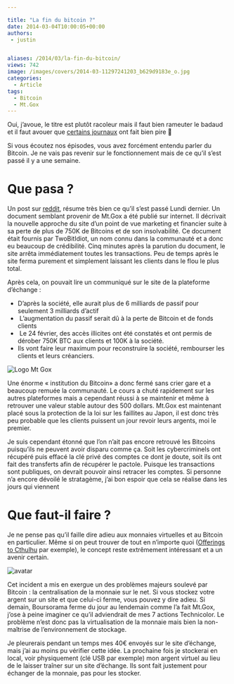 ```yaml
---

title: "La fin du bitcoin ?"
date: 2014-03-04T10:00:05+00:00
authors:
 - justin


aliases: /2014/03/la-fin-du-bitcoin/
views: 742
image: /images/covers/2014-03-11297241203_b629d9183e_o.jpg
categories:
  - Article
tags:
  - Bitcoin
  - Mt.Gox
---
```

Oui, j’avoue, le titre est plutôt racoleur mais il faut bien rameuter le badaud et il faut avouer que [certains journaux](http://www.20minutes.fr/high-tech/1311950-20140301-faillite-marche-mtgox-ou-passes-tous-bitcoins) ont fait bien pire 🙂

Si vous écoutez nos épisodes, vous avez forcément entendu parler du Bitcoin. Je ne vais pas revenir sur le fonctionnement mais de ce qu’il s’est passé il y a une semaine.

# Que pasa ?

Un post sur [reddit](http://www.reddit.com/r/Bitcoin/comments/1yvdcd/heres_a_summary_of_what_has_happened_over_the/), résume très bien ce qu’il s’est passé Lundi dernier. Un document semblant provenir de Mt.Gox a été publié sur internet. Il décrivait la nouvelle approche du site d’un point de vue marketing et financier suite à sa perte de plus de 750K de Bitcoins et de son insolvabilité. Ce document était fournis par TwoBitIdiot, un nom connu dans la communauté et a donc eu beaucoup de crédibilité. Cinq minutes après la parution du document, le site arrêta immédiatement toutes les transactions. Peu de temps après le site ferma purement et simplement laissant les clients dans le flou le plus total.

Après cela, on pouvait lire un communiqué sur le site de la plateforme d’échange :

  * D’après la société, elle aurait plus de 6 milliards de passif pour seulement 3 milliards d’actif
  *  L’augmentation du passif serait dû à la perte de Bitcoin et de fonds clients
  *  Le 24 février, des accès illicites ont été constatés et ont permis de dérober 750K BTC aux clients et 100K à la société.
  * Ils vont faire leur maximum pour reconstruire la société, rembourser les clients et leurs créanciers.


![Logo Mt Gox](/images/misc/2014-03-Mt-Gox-Logo.jpg)


Une énorme « institution du Bitcoin» a donc fermé sans crier gare et a beaucoup remuée la communauté. Le cours a chuté rapidement sur les autres plateformes mais a cependant réussi à se maintenir et même à retrouver une valeur stable autour des 500 dollars. Mt.Gox est maintenant placé sous la protection de la loi sur les faillites au Japon, il est donc très peu probable que les clients puissent un jour revoir leurs argents, moi le premier.

Je suis cependant étonné que l’on n’ait pas encore retrouvé les Bitcoins puisqu’ils ne peuvent avoir disparu comme ça. Soit les cybercriminels ont récupéré puis effacé la clé privé des comptes ce dont je doute, soit ils ont fait des transferts afin de récupérer le pactole. Puisque les transactions sont publiques, on devrait pouvoir ainsi retracer les comptes. Si personne n’a encore dévoilé le stratagème, j’ai bon espoir que cela se réalise dans les jours qui viennent

# Que faut-il faire ?

Je ne pense pas qu’il faille dire adieu aux monnaies virtuelles et au Bitcoin en particulier. Même si on peut trouver de tout en n’importe quoi ([Offerings to Cthulhu](http://altcoins.com/off-offerings-to-cthulhu.html) par exemple), le concept reste extrêmement intéressant et a un avenir certain.

![avatar](/images/misc/2014-03-avatar_128483.jpg)

Cet incident a mis en exergue un des problèmes majeurs soulevé par Bitcoin : la centralisation de la monnaie sur le net. Si vous stockez votre argent sur un site et que celui-ci ferme, vous pouvez y dire adieu. Si demain, Boursorama ferme du jour au lendemain comme l’a fait Mt.Gox, j’ose à peine imaginer ce qu’il adviendrait de mes 7 actions Technicolor. Le problème n’est donc pas la virtualisation de la monnaie mais bien la non-maîtrise de l’environnement de stockage.

Je pleurerais pendant un temps mes 40€ envoyés sur le site d’échange, mais j’ai au moins pu vérifier cette idée. La prochaine fois je stockerai en local, voir physiquement (clé USB par exemple) mon argent virtuel au lieu de le laisser traîner sur un site d’échange. Ils sont fait justement pour échanger de la monnaie, pas pour les stocker.
